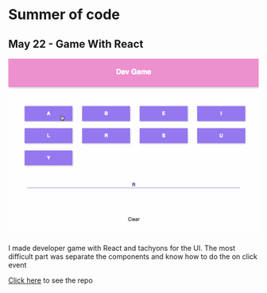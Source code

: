 # Summer of code

## May 22 - Game With React

![dev Game demo](https://github.com/anamariasosam/react_dev_game/blob/master/game.gif)

I made developer game with React and tachyons for the UI.
The most difficult part was separate the components and know how to do the on click event

[Click here](https://github.com/anamariasosam/react_dev_game/) to see the repo
